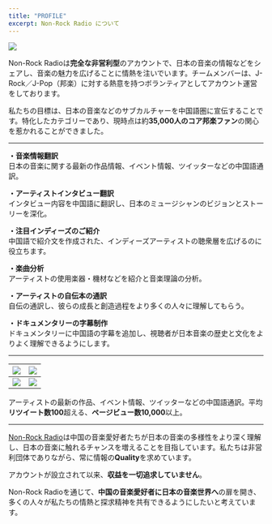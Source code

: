 ```yaml
---
title: "PROFILE"
excerpt: Non-Rock Radio について
---
```

[![](https://i1.wp.com/raw.githubusercontent.com/nonfm/blog/master/img/img-0.jpg)](https://nonfm.onrender.com/ "リンクまとめ")

Non-Rock Radioは**完全な非営利型**のアカウントで、日本の音楽の情報などをシェアし、音楽の魅力を広げることに情熱を注いでいます。チームメンバーは、J-Rock／J-Pop（邦楽）に対する熱意を持つボランティアとしてアカウント運営をしております。  
  
私たちの目標は、日本の音楽などのサブカルチャーを中国語圏に宣伝することです。特化したカテゴリーであり、現時点は約**35,000人のコア邦楽ファン**の関心を惹かれることができました。  
  
---
  
**・音楽情報翻訳**  
日本の音楽に関する最新の作品情報、イベント情報、ツイッターなどの中国語通訳。  
  
**・アーティストインタビュー翻訳**  
インタビュー内容を中国語に翻訳し、日本のミュージシャンのビジョンとストーリーを深化。  
  
**・注目インディーズのご紹介**  
中国語で紹介文を作成された、インディーズアーティストの聴衆層を広げるのに役立ちます。  
  
**・楽曲分析**  
アーティストの使用楽器・機材などを紹介と音楽理論の分析。  
  
**・アーティストの自伝本の通訳**  
自伝の通訳し、彼らの成長と創造過程をより多くの人々に理解してもらう。  
  
**・ドキュメンタリーの字幕制作**  
ドキュメンタリーに中国語の字幕を追加し、視聴者が日本音楽の歴史と文化をよりよく理解できるようにします。  
  
---
  
![](https://i1.wp.com/raw.githubusercontent.com/nonfm/blog/master/img/img-2.jpg) | ![](https://i1.wp.com/raw.githubusercontent.com/nonfm/blog/master/img/img-3.jpg)  
---|---  
![](https://i1.wp.com/raw.githubusercontent.com/nonfm/blog/master/img/img-4.jpg) | ![](https://i1.wp.com/raw.githubusercontent.com/nonfm/blog/master/img/img-5.jpg)  
  
アーティストの最新の作品、イベント情報、ツイッターなどの中国語通訳。平均**リツイート数100**超える、**ページビュー数10,000**以上。  
  
---
  
[Non-Rock Radio](https://nonfm.onrender.com/ "リンクまとめ")は中国の音楽愛好者たちが日本の音楽の多様性をより深く理解し、日本の音楽に触れるチャンスを増えることを目指しています。私たちは非営利団体でありながら、常に情報の**Quality**を求めています。  
  
アカウントが設立されて以来、**収益を一切追求していません**。  
  
Non-Rock Radioを通じて、**中国の音楽愛好者に日本の音楽世界へ**の扉を開き、多くの人々が私たちの情熱と探求精神を共有できるようにしたいと考えています。